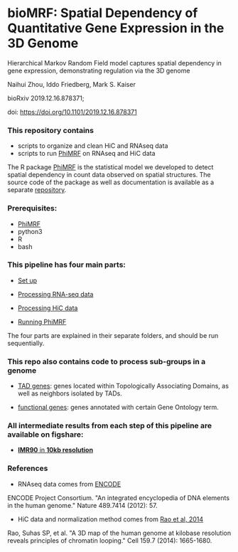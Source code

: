 # bioMRF: Spatial Dependency of Quantitative Gene Expression in the 3D Genome

Hierarchical Markov Random Field model captures spatial dependency in gene expression, demonstrating regulation via the 3D genome

Naihui Zhou, Iddo Friedberg, Mark S. Kaiser

bioRxiv 2019.12.16.878371; 

doi: https://doi.org/10.1101/2019.12.16.878371

### This repository contains 
- scripts to organize and clean HiC and RNAseq data
- scripts to run [PhiMRF](https://github.com/ashleyzhou972/PhiMRF) on RNAseq and HiC data

The R package [PhiMRF](https://github.com/ashleyzhou972/PhiMRF) is the statistical model we developed to detect spatial dependency in count data observed on spatial structures. The source code of the package as well as documentation is available as a separate [repository](https://github.com/ashleyzhou972/PhiMRF).

### Prerequisites: 

- [PhiMRF](https://github.com/ashleyzhou972/PhiMRF)
- python3
- R
- bash

### This pipeline has four main parts:

- [Set up](0setup/)

- [Processing RNA-seq data](1rnaseq_processing/)

- [Processing HiC data](2hic_processing/)

- [Running PhiMRF](3run_PhiMRF/)

The four parts are explained in their separate folders, and should be run sequentially.


### This repo also contains code to process sub-groups in a genome

- [TAD genes](TADs): genes located within Topologically Associating Domains, as well as neighbors isolated by TADs. 

- [functional genes](functional): genes annotated with certain Gene Ontology term.


### All intermediate results from each step of this pipeline are available on figshare:

- [**IMR90** in **10kb resolution**](https://doi.org/10.6084/m9.figshare.11357321.v1)


### References

- RNAseq data comes from [ENCODE](https://www.encodeproject.org)

ENCODE Project Consortium. "An integrated encyclopedia of DNA elements in the human genome." Nature 489.7414 (2012): 57.

- HiC data and normalization method comes from [Rao et al, 2014](https://www.ncbi.nlm.nih.gov/pubmed/25497547)

Rao, Suhas SP, et al. "A 3D map of the human genome at kilobase resolution reveals principles of chromatin looping." Cell 159.7 (2014): 1665-1680.
